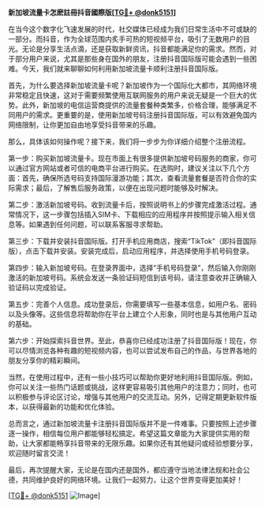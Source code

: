 **新加坡流量卡怎麽註冊抖音國際版[[TG💪+ @donk5151](https://t.me/s/donk5151)]**

在当今这个数字化飞速发展的时代，社交媒体已经成为我们日常生活中不可或缺的一部分。而抖音，作为全球范围内炙手可热的短视频平台，吸引了无数用户的目光。无论是分享生活点滴，还是获取新鲜资讯，抖音都能满足你的需求。然而，对于部分用户来说，尤其是那些身在国外的朋友，注册抖音国际版可能会遇到一些困难。今天，我们就来聊聊如何利用新加坡流量卡顺利注册抖音国际版。

首先，为什么要选择新加坡流量卡呢？新加坡作为一个国际化大都市，其网络环境非常稳定且快速，这对于需要频繁使用互联网服务的用户来说无疑是一个巨大的优势。此外，新加坡的电信运营商提供的流量套餐种类繁多，价格合理，能够满足不同用户的需求。更重要的是，使用新加坡号码注册抖音国际版，可以有效避免国内网络限制，让你更加自由地享受抖音带来的乐趣。

那么，具体该如何操作呢？接下来，我们将一步步为你详细介绍整个注册流程。

第一步：购买新加坡流量卡。现在市面上有很多提供新加坡号码服务的商家，你可以通过官方网站或者可信的电商平台进行购买。在选购时，建议关注以下几个方面：首先，确保所选号码支持国际漫游功能；其次，查看流量套餐是否符合你的实际需求；最后，了解售后服务政策，以便在出现问题时能够及时解决。

第二步：激活新加坡号码。收到流量卡后，按照说明书上的步骤完成激活过程。通常情况下，这一步骤包括插入SIM卡、下载相应的应用程序并按照提示输入相关信息等。如果遇到任何问题，可以联系客服寻求帮助。

第三步：下载并安装抖音国际版。打开手机应用商店，搜索“TikTok”（即抖音国际版），点击下载并安装。安装完成后，启动应用程序，并选择使用手机号码登录。

第四步：输入新加坡号码。在登录界面中，选择“手机号码登录”，然后输入你刚刚激活的新加坡号码。系统会发送一条验证码短信到该号码，请注意查收并正确输入验证码以完成验证。

第五步：完善个人信息。成功登录后，你需要填写一些基本信息，如用户名、密码以及头像等。这些信息将帮助你在平台上建立个人形象，同时也是与其他用户互动的基础。

第六步：开始探索抖音世界。至此，恭喜你已经成功注册了抖音国际版！现在，你可以尽情浏览各种有趣的短视频内容，也可以尝试发布自己的作品，与世界各地的朋友分享你的精彩瞬间。

当然，在使用过程中，还有一些小技巧可以帮助你更好地利用抖音国际版。例如，你可以关注一些热门话题或挑战，这样更容易吸引其他用户的注意力；同时，也可以积极参与评论区讨论，增强与其他用户的交流互动。另外，记得定期更新软件版本，以获得最新的功能和优化体验。

总而言之，通过新加坡流量卡注册抖音国际版并不是一件难事。只要按照上述步骤逐一操作，相信每位用户都能够轻松搞定。希望这篇文章能为大家提供实用的帮助，让大家都能畅享抖音带来的无限乐趣。如果你还有其他疑问或经验想要分享，欢迎随时留言交流！

最后，再次提醒大家，无论是在国内还是国外，都应遵守当地法律法规和社会公德，共同维护良好的网络环境。让我们一起努力，让这个世界变得更加美好！

[[TG💪+ @donk5151](https://t.me/s/donk5151) ![Image](https://i.postimg.cc/rwNCRYN7/Snipaste-2025-04-30-17-27-05.png)]